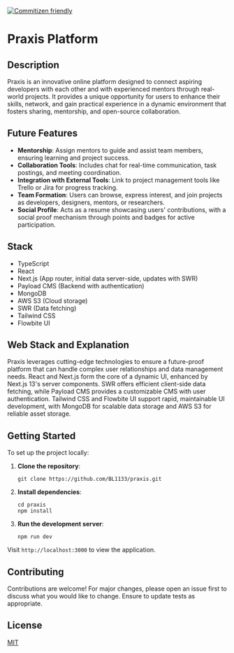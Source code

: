 [![Commitizen friendly](https://img.shields.io/badge/commitizen-friendly-brightgreen.svg)](http://commitizen.github.io/cz-cli/)

# Praxis Platform

## Description

Praxis is an innovative online platform designed to connect aspiring developers with each other and with experienced mentors through real-world projects. It provides a unique opportunity for users to enhance their skills, network, and gain practical experience in a dynamic environment that fosters sharing, mentorship, and open-source collaboration.

## Future Features

- **Mentorship**: Assign mentors to guide and assist team members, ensuring learning and project success.
- **Collaboration Tools**: Includes chat for real-time communication, task postings, and meeting coordination.
- **Integration with External Tools**: Link to project management tools like Trello or Jira for progress tracking.
- **Team Formation**: Users can browse, express interest, and join projects as developers, designers, mentors, or researchers.
- **Social Profile**: Acts as a resume showcasing users' contributions, with a social proof mechanism through points and badges for active participation.

## Stack

- TypeScript
- React
- Next.js (App router, initial data server-side, updates with SWR)
- Payload CMS (Backend with authentication)
- MongoDB
- AWS S3 (Cloud storage)
- SWR (Data fetching)
- Tailwind CSS
- Flowbite UI

## Web Stack and Explanation

Praxis leverages cutting-edge technologies to ensure a future-proof platform that can handle complex user relationships and data management needs. React and Next.js form the core of a dynamic UI, enhanced by Next.js 13's server components. SWR offers efficient client-side data fetching, while Payload CMS provides a customizable CMS with user authentication. Tailwind CSS and Flowbite UI support rapid, maintainable UI development, with MongoDB for scalable data storage and AWS S3 for reliable asset storage.

## Getting Started

To set up the project locally:

1. **Clone the repository**:
   ```
   git clone https://github.com/BL1133/praxis.git
   ```
2. **Install dependencies**:
   ```
   cd praxis
   npm install
   ```
3. **Run the development server**:
   ```
   npm run dev
   ```

Visit `http://localhost:3000` to view the application.

## Contributing

Contributions are welcome! For major changes, please open an issue first to discuss what you would like to change. Ensure to update tests as appropriate.

## License

[MIT](https://choosealicense.com/licenses/mit/)
